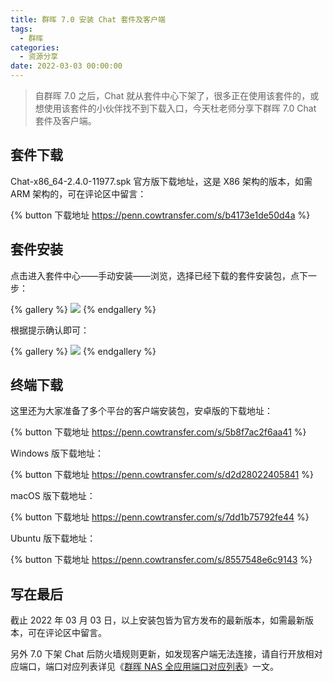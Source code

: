 ```yaml
---
title: 群晖 7.0 安装 Chat 套件及客户端
tags:
  - 群晖
categories:
  - 资源分享
date: 2022-03-03 00:00:00
---
```


> 自群晖 7.0 之后，Chat 就从套件中心下架了，很多正在使用该套件的，或想使用该套件的小伙伴找不到下载入口，今天杜老师分享下群晖 7.0 Chat 套件及客户端。

<!-- more -->

## 套件下载

Chat-x86_64-2.4.0-11977.spk 官方版下载地址，这是 X86 架构的版本，如需 ARM 架构的，可在评论区中留言：

{% button 下载地址 https://penn.cowtransfer.com/s/b4173e1de50d4a %}

## 套件安装

点击进入套件中心——手动安装——浏览，选择已经下载的套件安装包，点下一步：

{% gallery %}
![](https://cdn.dusays.com/2022/03/439-1.jpg)
{% endgallery %}

根据提示确认即可：

{% gallery %}
![](https://cdn.dusays.com/2022/03/439-2.jpg)
{% endgallery %}

## 终端下载

这里还为大家准备了多个平台的客户端安装包，安卓版的下载地址：

{% button 下载地址 https://penn.cowtransfer.com/s/5b8f7ac2f6aa41 %}

Windows 版下载地址：

{% button 下载地址 https://penn.cowtransfer.com/s/d2d28022405841 %}

macOS 版下载地址：

{% button 下载地址 https://penn.cowtransfer.com/s/7dd1b75792fe44 %}

Ubuntu 版下载地址：

{% button 下载地址 https://penn.cowtransfer.com/s/8557548e6c9143 %}

## 写在最后

截止 2022 年 03 月 03 日，以上安装包皆为官方发布的最新版本，如需最新版本，可在评论区中留言。

另外 7.0 下架 Chat 后防火墙规则更新，如发现客户端无法连接，请自行开放相对应端口，端口对应列表详见《[群晖 NAS 全应用端口对应列表](https://dusays.com/284/)》一文。
